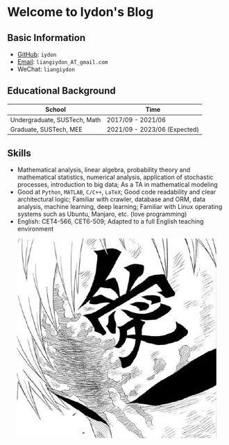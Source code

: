# Welcome to Iydon's Blog
## Basic Information
- [GitHub](https://github.com/iydon): `iydon`
- [Email](mailto:liangiydon_AT_gmail.com): `liangiydon_AT_gmail.com`
- WeChat: `liangiydon`


## Educational Background
|School|Time|
|-|-|
|Undergraduate, SUSTech, Math|2017/09 - 2021/06|
|Graduate, SUSTech, MEE|2021/09 - 2023/06 (Expected)|


## Skills
- Mathematical analysis, linear algebra, probability theory and mathematical statistics, numerical analysis, application of stochastic processes, introduction to big data; As a TA in mathematical modeling
- Good at `Python`, `MATLAB`, `C/C++`, `LaTeX`; Good code readability and clear architectural logic; Familiar with crawler, database and ORM, data analysis, machine learning, deep learning; Familiar with Linux operating systems such as Ubuntu, Manjaro, etc. (love programming)
- English: CET4-566, CET6-509; Adapted to a full English teaching environment

<p align="center">
  <img src="assets/image/avatar.png" alt="Iydon's Avatar" />
</p>
